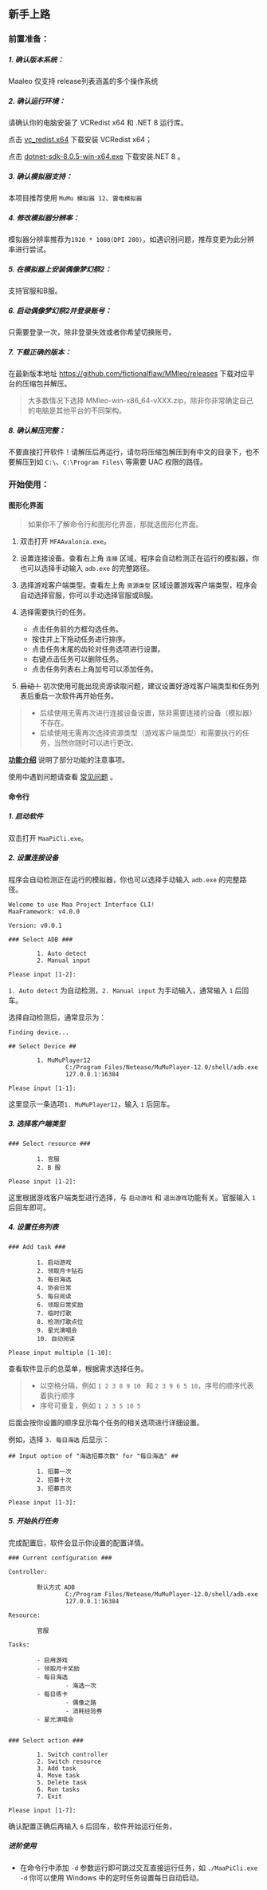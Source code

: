 ## 新手上路

### 前置准备：

##### 1. 确认版本系统：

Maaleo 仅支持 release列表涵盖的多个操作系统

##### 2. 确认运行环境：

请确认你的电脑安装了 VCRedist x64 和 .NET 8 运行库。

点击 [vc_redist.x64](https://aka.ms/vs/17/release/vc_redist.x64.exe) 下载安装 VCRedist x64；

点击 [dotnet-sdk-8.0.5-win-x64.exe](https://download.visualstudio.microsoft.com/download/pr/ba3a1364-27d8-472e-a33b-5ce0937728aa/6f9495e5a587406c85af6f93b1c89295/dotnet-sdk-8.0.404-win-x64.exe) 下载安装.NET 8 。

##### 3. 确认模拟器支持：

本项目推荐使用 `MuMu 模拟器 12`、`雷电模拟器`

##### 4. 修改模拟器分辨率：

模拟器分辨率推荐为`1920 * 1080(DPI 280)`，如遇识别问题，推荐变更为此分辨率进行尝试。

##### 5. 在模拟器上安装偶像梦幻祭2：

支持官服和B服。

##### 6. 启动偶像梦幻祭2并登录账号：

只需要登录一次，除非登录失效或者你希望切换账号。

##### 7. 下载正确的版本：

在最新版本地址 <https://github.com/fictionalflaw/MMleo/releases> 下载对应平台的压缩包并解压。

> 大多数情况下选择 MMleo-win-x86_64-vXXX.zip，除非你非常确定自己的电脑是其他平台的不同架构。

##### 8. 确认解压完整：

不要直接打开软件！请解压后再运行，请勿将压缩包解压到有中文的目录下，也不要解压到如 `C:\`、`C:\Program Files\` 等需要 UAC 权限的路径。

### 开始使用：

#### 图形化界面

> 如果你不了解命令行和图形化界面，那就选图形化界面。

   1. 双击打开 `MFAAvalonia.exe`。

   2. 设置连接设备。查看右上角 `连接` 区域，程序会自动检测正在运行的模拟器，你也可以选择手动输入 `adb.exe` 的完整路径。

   3. 选择游戏客户端类型。查看左上角 `资源类型` 区域设置游戏客户端类型，程序会自动选择官服，你可以手动选择官服或B服。

   4. 选择需要执行的任务。
      - 点击任务前的方框勾选任务。
      - 按住并上下拖动任务进行排序。
      - 点击任务末尾的齿轮对任务选项进行设置。
      - 右键点击任务可以删除任务。
      - 点击任务列表右上角加号可以添加任务。

   5. ~~启动！~~ 初次使用可能出现资源读取问题，建议设置好游戏客户端类型和任务列表后重启一次软件再开始任务。

> - 后续使用无需再次进行连接设备设置，除非需要连接的设备（模拟器）不存在。
> - 后续使用无需再次选择资源类型（游戏客户端类型）和需要执行的任务，当然你随时可以进行更改。

 **[功能介绍](./任务介绍.md)** 说明了部分功能的注意事项。

使用中遇到问题请查看 [常见问题](./常见问题.md) 。

#### 命令行

##### 1. 启动软件

双击打开 `MaaPiCli.exe`。

##### 2. 设置连接设备

程序会自动检测正在运行的模拟器，你也可以选择手动输入 `adb.exe` 的完整路径。

```plaintext
Welcome to use Maa Project Interface CLI!
MaaFramework: v4.0.0

Version: v0.0.1

### Select ADB ###

        1. Auto detect
        2. Manual input

Please input [1-2]:
```

`1. Auto detect` 为自动检测，`2. Manual input` 为手动输入，通常输入 `1` 后回车。

选择自动检测后，通常显示为：

```plaintext
Finding device...

## Select Device ##

        1. MuMuPlayer12
                C:/Program Files/Netease/MuMuPlayer-12.0/shell/adb.exe
                127.0.0.1:16384

Please input [1-1]:
```

这里显示一条选项`1. MuMuPlayer12`，输入 `1` 后回车。

##### 3. 选择客户端类型

```plaintext
### Select resource ###

        1. 官服
        2. B 服

Please input [1-2]:
```

这里根据游戏客户端类型进行选择，与 `启动游戏` 和 `退出游戏`功能有关。官服输入 `1` 后回车即可。

#####  4. 设置任务列表

```plaintext
### Add task ###

        1. 启动游戏
        2. 领取月卡钻石
        3. 每日海选
        4. 协会日常
        5. 每日阅读
        6. 领取日常奖励
        7. 临时打歌
        8. 检测打歌点位
        9. 星光演唱会
        10. 自动阅读

Please input multiple [1-10]:
```

查看软件显示的总菜单，根据需求选择任务。

>  - 以空格分隔，例如 `1 2 3 8 9 10 ` 和 `2 3 9 6 5 10`，序号的顺序代表着执行顺序
>  - 序号可重复，例如 `1 2 3 5 10 5`

后面会按你设置的顺序显示每个任务的相关选项进行详细设置。

例如，选择 `3. 每日海选` 后显示：

```plaintext
## Input option of "海选招募次数" for "每日海选" ##

        1. 招募一次
        2. 招募十次
        3. 招募百次

Please input [1-3]:
```

#####  5. 开始执行任务

完成配置后，软件会显示你设置的配置详情。

```plaintext
### Current configuration ###

Controller:

        默认方式 ADB
                C:/Program Files/Netease/MuMuPlayer-12.0/shell/adb.exe
                127.0.0.1:16384

Resource:

        官服

Tasks:

        - 启用游戏
        - 领取月卡奖励
        - 每日海选
                - 海选一次
        - 每日练卡
                - 偶像之路
                - 消耗经验券 
        - 星光演唱会
                

### Select action ###

        1. Switch controller
        2. Switch resource
        3. Add task
        4. Move task
        5. Delete task
        6. Run tasks
        7. Exit

Please input [1-7]:
```

确认配置正确后再输入 `6` 后回车，软件开始运行任务。

##### 进阶使用

- 在命令行中添加 `-d` 参数运行即可跳过交互直接运行任务，如 `./MaaPiCli.exe -d` 你可以使用 Windows 中的定时任务设置每日自动启动。